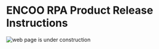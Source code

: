 # ENCOO RPA Product Release Instructions

![web page is under construction](https://docimages.blob.core.chinacloudapi.cn/images/commingsoon20210514.jpg)

